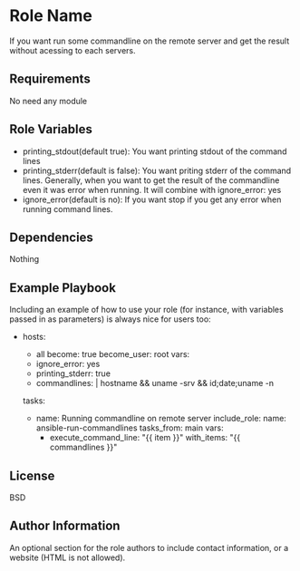 Role Name
=========

If you want run some commandline on the remote server and get the result without acessing to each servers.

Requirements
------------
No need any module

Role Variables
--------------
- printing_stdout(default true): You want printing stdout of the command lines
- printing_stderr(default is false): You want priting stderr of the command lines. Generally, when you want to get the result of the commandline even it was error when running. It will combine with ignore_error: yes
- ignore_error(default is no): If you want stop if you get any error when running command lines.

Dependencies
------------
Nothing

Example Playbook
----------------

Including an example of how to use your role (for instance, with variables passed in as parameters) is always nice for users too:

- hosts:
    - all
  become: true
  become_user: root
  vars:
    - ignore_error: yes
    - printing_stderr: true
    - commandlines: |
         hostname && uname -srv && id;date;uname -n

  tasks:
    - name: Running commandline on remote server
      include_role:
        name: ansible-run-commandlines
        tasks_from: main
      vars:
        - execute_command_line: "{{ item }}"
      with_items: "{{ commandlines }}"

License
-------

BSD

Author Information
------------------

An optional section for the role authors to include contact information, or a website (HTML is not allowed).
